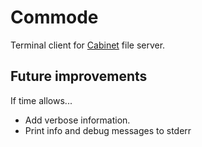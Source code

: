 Commode
=======

Terminal client for [Cabinet](https://github.com/MHmorgan/cabinet) file server.

Future improvements
-------------------

If time allows...

* Add verbose information.
* Print info and debug messages to stderr

